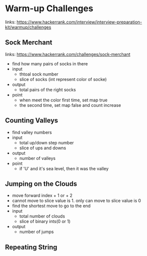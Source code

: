 # Warm-up Challenges

links: https://www.hackerrank.com/interview/interview-preparation-kit/warmup/challenges

## Sock Merchant

links: https://www.hackerrank.com/challenges/sock-merchant

- find how many pairs of socks in there
- input
    - thtoal sock number
    - slice of socks (int represent color of socke)
- output
    - total pairs of the right socks
- point
    - when meet the color first time, set map true
    - the second time, set map false and count increase


## Counting Valleys

- find valley numbers
- input
    - total up/down step number
    - slice of ups and downs
- output
    - number of valleys
- point
    - if 'U' and it's sea level, then it was the valley


## Jumping on the Clouds

- move forward index + 1 or + 2
- cannot move to slice value is 1. only can move to slice value is 0
- find the shortest move to go to the end
- input
	- total number of clouds
	- slice of binary ints(0 or 1)
- output
	- number of jumps

## Repeating String

